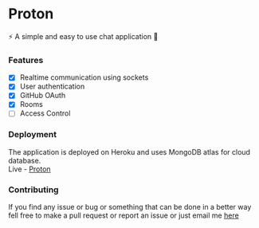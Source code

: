 # Proton
⚡ A simple and easy to use chat application 💬

### Features
- [x] Realtime communication using sockets
- [x] User authentication
- [x] GitHub OAuth
- [x] Rooms
- [ ] Access Control

### Deployment
The application is deployed on Heroku and uses MongoDB atlas for cloud database.  
Live - [Proton](https://protonmessenger.herokuapp.com)

### Contributing
If you find any issue or bug or something that can be done in a better way fell free to make a pull request or report an issue or just email me [here](mailto:pranjalalone@gmail.com)
